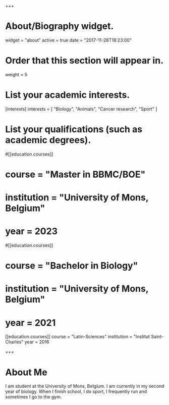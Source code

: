 +++
# About/Biography widget.
widget = "about"
active = true
date = "2017-11-28T18:23:00"

# Order that this section will appear in.
weight = 5

# List your academic interests.
[interests]
  interests = [
    "Biology",
    "Animals",
    "Cancer research",
    "Sport"
  ]

# List your qualifications (such as academic degrees).
#[[education.courses]]
#  course = "Master in BBMC/BOE"
#  institution = "University of Mons, Belgium"
#  year = 2023

#[[education.courses]]
#  course = "Bachelor in Biology"
#  institution = "University of Mons, Belgium"
#  year = 2021

[[education.courses]]
  course = "Latin-Sciences"
  institution = "Institut Saint-Charles"
  year = 2016

+++

# About Me

I am student at the University of Mons, Belgium. I am currently in my second year of biology.
When I finish school, I do sport, I frequently run and sometimes I go to the gym.


